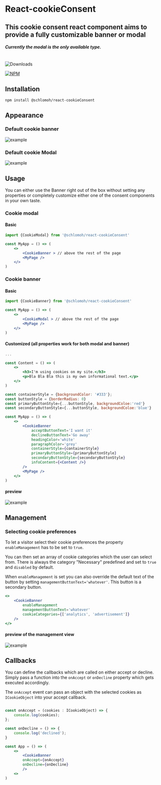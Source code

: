 # React-cookieConsent

## This cookie consent react component aims to provide a fully customizable banner or modal

##### Currently the modal is the only available type.
#

![Downloads](https://img.shields.io/npm/v/@schlomoh/react-cookieconsent)

[![NPM](https://nodei.co/npm-dl/@schlomoh/react-cookiConsent.png?months=1)](https://nodei.co/npm/@schlomoh/react-cookieConsent/)


## Installation 
```shell
npm install @schlomoh/react-cookieConsent
```

## Appearance

### Default cookie banner
![example](https://github.com/schlomoh/cookieConsent/blob/main/doc-assets/cookieBanner.jpg?raw=true)

### Default cookie Modal
![example](https://github.com/schlomoh/cookieConsent/blob/main/doc-assets/cookieModal.jpg?raw=true)

## Usage

You can either use the Banner right out of the box without setting any properties or completely customize either one of the consent components in your own taste.

### Cookie modal
#### Basic
```jsx
import {CookieModal} from '@schlomoh/react-cookieConsent'

const MyApp = () => (
    <>
        <CookieBanner > // above the rest of the page
        <MyPage />
    </>
)
```

### Cookie banner
#### Basic
```jsx
import {CookieBanner} from '@schlomoh/react-cookieConsent'

const MyApp = () => (
    <>
        <CookieModal > // above the rest of the page
        <MyPage />
    </>
)
```

#### Customized (all properties work for both modal and banner)
```jsx
...

const Content = () => (
    <>
        <h3>I'm using cookies on my site.</h3>
        <p>Bla Bla Bla this is my own informational text.</p>
    </>
)

const containerStyle = {backgroundColor: '#333'};
const buttonStyle = {borderRadius: 0}
const primaryButtonStyle={...buttonStyle, backgroundColoe:'red'}
const secondaryButtonStyle={...buttonStyle, backgroundColoe:'blue'}

const MyApp = () => (
    <>
        <CookieBanner 
            acceptButtonText='I want it'
            declineButtonText='Go away'
            headingColor='white'
            paragraphColor='grey'
            containerStyle={containerStyle}
            primaryButtonStyle={primaryButtonStyle}
            secondaryButtonStyle={secondaryButtonStyle}
            infoContent={<Content />}
        />
        <MyPage />
    </>
)

```
#### preview
![example](https://github.com/schlomoh/cookieConsent/blob/main/doc-assets/customBanner.jpg?raw=true)


## Management
### Selecting cookie preferences

To let a visitor select their cookie preferences the property ```enableManagement``` has to be set to ```true```.

You can then set an array of cookie categories which the user can select from. There is always the category "Necessary" predefined and set to ```true``` and ```disabled``` by default.

When ```enableManagement``` is set you can also override the default text of the button by setting ```managementButtonText='whatever'```. This button is a secondary button.

```jsx
<>
    <CookieBanner
        enableManagement
        managementButtonText='whatever'
        cookieCategories={['analytics', 'advertisement']}
    />
</>
```
#### preview of the management view
![example](https://github.com/schlomoh/cookieConsent/blob/main/doc-assets/managementView.jpg?raw=true)


## Callbacks
You can define the callbacks which are called on either accept or decline. Simply pass a function into the ```onAccept``` or ```onDecline``` property which gets executed accordingly.

The ```onAccept``` event can pass an object with the selected cookies as ```ICookieObject``` into your accept callback. 

```jsx

const onAccept = (cookies : ICookieObject) => {
    console.log(cookies);
};

const onDecline = () => {
    console.log('declined');
}

const App = () => (
    <>
        <CookieBanner
        onAccept={onAccept} 
        onDecline={onDecline}
        />
    <>
)
```